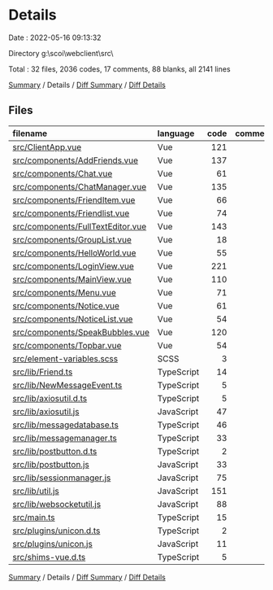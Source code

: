 # Details

Date : 2022-05-16 09:13:32

Directory g:\scoi\webclient\src\

Total : 32 files,  2036 codes, 17 comments, 88 blanks, all 2141 lines

[Summary](results.md) / Details / [Diff Summary](diff.md) / [Diff Details](diff-details.md)

## Files
| filename | language | code | comment | blank | total |
| :--- | :--- | ---: | ---: | ---: | ---: |
| [src/ClientApp.vue](/src/ClientApp.vue) | Vue | 121 | 0 | 1 | 122 |
| [src/components/AddFriends.vue](/src/components/AddFriends.vue) | Vue | 137 | 0 | 3 | 140 |
| [src/components/Chat.vue](/src/components/Chat.vue) | Vue | 61 | 0 | 3 | 64 |
| [src/components/ChatManager.vue](/src/components/ChatManager.vue) | Vue | 135 | 0 | 3 | 138 |
| [src/components/FriendItem.vue](/src/components/FriendItem.vue) | Vue | 66 | 0 | 1 | 67 |
| [src/components/Friendlist.vue](/src/components/Friendlist.vue) | Vue | 74 | 3 | 2 | 79 |
| [src/components/FullTextEditor.vue](/src/components/FullTextEditor.vue) | Vue | 143 | 0 | 12 | 155 |
| [src/components/GroupList.vue](/src/components/GroupList.vue) | Vue | 18 | 0 | 1 | 19 |
| [src/components/HelloWorld.vue](/src/components/HelloWorld.vue) | Vue | 55 | 1 | 4 | 60 |
| [src/components/LoginView.vue](/src/components/LoginView.vue) | Vue | 221 | 0 | 3 | 224 |
| [src/components/MainView.vue](/src/components/MainView.vue) | Vue | 110 | 0 | 1 | 111 |
| [src/components/Menu.vue](/src/components/Menu.vue) | Vue | 71 | 0 | 2 | 73 |
| [src/components/Notice.vue](/src/components/Notice.vue) | Vue | 61 | 0 | 3 | 64 |
| [src/components/NoticeList.vue](/src/components/NoticeList.vue) | Vue | 54 | 0 | 1 | 55 |
| [src/components/SpeakBubbles.vue](/src/components/SpeakBubbles.vue) | Vue | 120 | 0 | 2 | 122 |
| [src/components/Topbar.vue](/src/components/Topbar.vue) | Vue | 54 | 0 | 1 | 55 |
| [src/element-variables.scss](/src/element-variables.scss) | SCSS | 3 | 6 | 2 | 11 |
| [src/lib/Friend.ts](/src/lib/Friend.ts) | TypeScript | 14 | 0 | 0 | 14 |
| [src/lib/NewMessageEvent.ts](/src/lib/NewMessageEvent.ts) | TypeScript | 5 | 0 | 0 | 5 |
| [src/lib/axiosutil.d.ts](/src/lib/axiosutil.d.ts) | TypeScript | 5 | 0 | 0 | 5 |
| [src/lib/axiosutil.js](/src/lib/axiosutil.js) | JavaScript | 47 | 0 | 3 | 50 |
| [src/lib/messagedatabase.ts](/src/lib/messagedatabase.ts) | TypeScript | 46 | 0 | 4 | 50 |
| [src/lib/messagemanager.ts](/src/lib/messagemanager.ts) | TypeScript | 33 | 0 | 5 | 38 |
| [src/lib/postbutton.d.ts](/src/lib/postbutton.d.ts) | TypeScript | 2 | 0 | 0 | 2 |
| [src/lib/postbutton.js](/src/lib/postbutton.js) | JavaScript | 33 | 4 | 6 | 43 |
| [src/lib/sessionmanager.js](/src/lib/sessionmanager.js) | JavaScript | 75 | 0 | 3 | 78 |
| [src/lib/util.js](/src/lib/util.js) | JavaScript | 151 | 0 | 18 | 169 |
| [src/lib/websocketutil.js](/src/lib/websocketutil.js) | JavaScript | 88 | 1 | 2 | 91 |
| [src/main.ts](/src/main.ts) | TypeScript | 15 | 1 | 0 | 16 |
| [src/plugins/unicon.d.ts](/src/plugins/unicon.d.ts) | TypeScript | 2 | 0 | 1 | 3 |
| [src/plugins/unicon.js](/src/plugins/unicon.js) | JavaScript | 11 | 0 | 0 | 11 |
| [src/shims-vue.d.ts](/src/shims-vue.d.ts) | TypeScript | 5 | 1 | 1 | 7 |

[Summary](results.md) / Details / [Diff Summary](diff.md) / [Diff Details](diff-details.md)